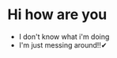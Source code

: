 <h1>Hi how are you</h1>

<ul>
  <li>I don't know what i'm doing</li>
  <li>I'm just messing around!!✔</li>
</ul>
